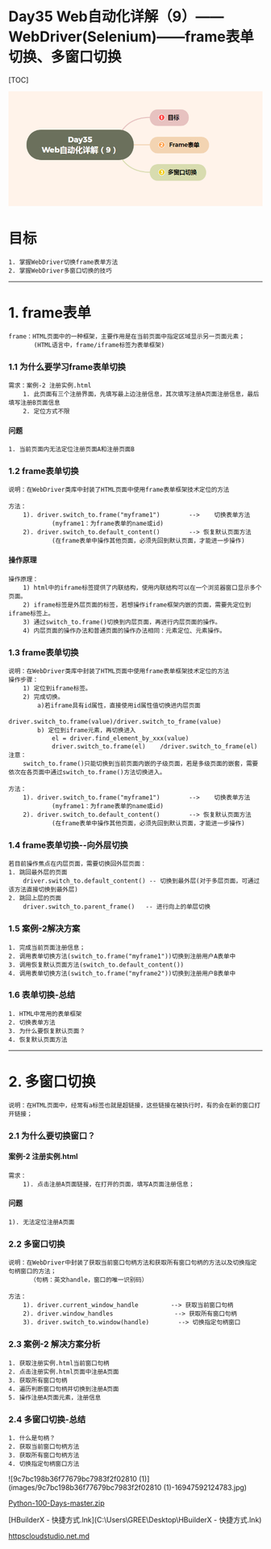 # Day35 Web自动化详解（9）——WebDriver(Selenium)——frame表单切换、多窗口切换



[TOC]

![image-20230915142638007](images/image-20230915142638007.png)





# 目标

```
1. 掌握WebDriver切换frame表单方法
2. 掌握WebDriver多窗口切换的技巧
```

------

# 1. frame表单

```
frame：HTML页面中的一种框架，主要作用是在当前页面中指定区域显示另一页面元素；
       (HTML语言中，frame/iframe标签为表单框架)
```

### 1.1 为什么要学习frame表单切换

```
需求：案例-2 注册实例.html
    1. 此页面有三个注册界面，先填写最上边注册信息，其次填写注册A页面注册信息，最后填写注册B页面信息
    2. 定位方式不限
```

#### 问题

```
1. 当前页面内无法定位注册页面A和注册页面B
```

### 1.2 frame表单切换

```
说明：在WebDriver类库中封装了HTML页面中使用frame表单框架技术定位的方法

方法：
    1). driver.switch_to.frame("myframe1")        -->    切换表单方法
            (myframe1：为frame表单的name或id)
    2). driver.switch_to.default_content()        --> 恢复默认页面方法
            (在frame表单中操作其他页面，必须先回到默认页面，才能进一步操作)
```

#### 操作原理

```
操作原理：
    1) html中的iframe标签提供了内联结构，使用内联结构可以在一个浏览器窗口显示多个页面。
    2) iframe标签是外层页面的标签，若想操作iframe框架内嵌的页面，需要先定位到iframe标签上。
    3) 通过switch_to.frame()切换到内层页面，再进行内层页面的操作。
    4) 内层页面的操作办法和普通页面的操作办法相同：元素定位、元素操作。
```

### 1.3 frame表单切换

```
说明：在WebDriver类库中封装了HTML页面中使用frame表单框架技术定位的方法
操作步骤：
    1) 定位到iframe标签。
    2) 完成切换。
        a)若iframe具有id属性，直接使用id属性值切换进内层页面
            driver.switch_to.frame(value)/driver.switch_to_frame(value)
        b) 定位到iframe元素，再切换进入
            el = driver.find_element_by_xxx(value)
            driver.switch_to.frame(el)    /driver.switch_to_frame(el)
注意：
    switch_to.frame()只能切换到当前页面内嵌的子级页面，若是多级页面的嵌套，需要依次在各页面中通过switch_to.frame()方法切换进入。

方法：
    1). driver.switch_to.frame("myframe1")        -->    切换表单方法
            (myframe1：为frame表单的name或id)
    2). driver.switch_to.default_content()        --> 恢复默认页面方法
            (在frame表单中操作其他页面，必须先回到默认页面，才能进一步操作)
```

### 1.4 frame表单切换--向外层切换

```
若目前操作焦点在内层页面，需要切换回外层页面：
1. 跳回最外层的页面
    driver.switch_to.default_content() -- 切换到最外层(对于多层页面，可通过该方法直接切换到最外层)
2. 跳回上层的页面
    driver.switch_to.parent_frame()   -- 进行向上的单层切换
```



### 1.5 案例-2解决方案

```
1. 完成当前页面注册信息；
2. 调用表单切换方法(switch_to.frame("myframe1"))切换到注册用户A表单中
3. 调用恢复默认页面方法(switch_to.default_content())
4. 调用表单切换方法(switch_to.frame("myframe2"))切换到注册用户B表单中
```

### 1.6 表单切换-总结

```
1. HTML中常用的表单框架
2. 切换表单方法
3. 为什么要恢复默认页面？
4. 恢复默认页面方法
```

------

# 2. 多窗口切换

```
说明：在HTML页面中，经常有a标签也就是超链接，这些链接在被执行时，有的会在新的窗口打开链接；
```

### 2.1 为什么要切换窗口？

#### 案例-2 注册实例.html

```
需求：
    1). 点击注册A页面链接，在打开的页面，填写A页面注册信息；
```

#### 问题

```
1). 无法定位注册A页面
```

### 2.2 多窗口切换

```
说明：在WebDriver中封装了获取当前窗口句柄方法和获取所有窗口句柄的方法以及切换指定句柄窗口的方法；
      （句柄：英文handle，窗口的唯一识别码）

方法：
    1). driver.current_window_handle         --> 获取当前窗口句柄
    2). driver.window_handles                 --> 获取所有窗口句柄
    3). driver.switch_to.window(handle)        --> 切换指定句柄窗口
```

### 2.3 案例-2 解决方案分析

```
1. 获取注册实例.html当前窗口句柄
2. 点击注册实例.html页面中注册A页面
3. 获取所有窗口句柄
4. 遍历判断窗口句柄并切换到注册A页面
5. 操作注册A页面元素，注册信息
```

### 2.4 多窗口切换-总结

```
1. 什么是句柄？
2. 获取当前窗口句柄方法
3. 获取所有窗口句柄方法
4. 切换指定句柄窗口方法
```





![9c7bc198b36f77679bc7983f2f02810 (1)](images/9c7bc198b36f77679bc7983f2f02810 (1)-16947592124783.jpg)

 [Python-100-Days-master.zip](C:\Users\GREE\Desktop\Python-100-Days-master.zip) 

 [HBuilderX - 快捷方式.lnk](C:\Users\GREE\Desktop\HBuilderX - 快捷方式.lnk) 

 [httpscloudstudio.net.md](C:\Users\GREE\Desktop\httpscloudstudio.net.md) 
